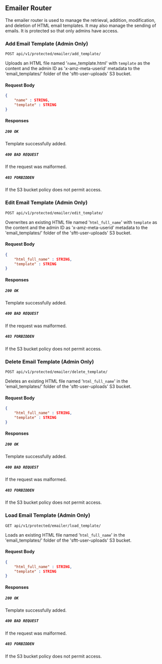 ## Emailer Router

The emailer router is used to manage the retrieval, addition, modification, and deletion of HTML email templates. It may also manage the sending of emails. It is protected so that only admins have access.

### Add Email Template (Admin Only)

`POST api/v1/protected/emailer/add_template/`

Uploads an HTML file named '`name`_template.html' with `template` as the content and the admin ID as 'x-amz-meta-userid' metadata to the 'email_templates/' folder of the 'sftt-user-uploads' S3 bucket.

#### Request Body

```json
{
    "name" : STRING,
    "template" : STRING
}
```

#### Responses

##### `200 OK`

Template successfully added.

##### `400 BAD REQUEST`

If the request was malformed.

##### `403 FORBIDDEN`

If the S3 bucket policy does not permit access.

### Edit Email Template (Admin Only)

`POST api/v1/protected/emailer/edit_template/`

Overwrites an existing HTML file named '`html_full_name`' with `template` as the content and the admin ID as 'x-amz-meta-userid' metadata to the 'email_templates/' folder of the 'sftt-user-uploads' S3 bucket.

#### Request Body

```json
{
    "html_full_name" : STRING,
    "template" : STRING
}
```

#### Responses

##### `200 OK`

Template successfully added.

##### `400 BAD REQUEST`

If the request was malformed.

##### `403 FORBIDDEN`

If the S3 bucket policy does not permit access.

### Delete Email Template (Admin Only)

`POST api/v1/protected/emailer/delete_template/`

Deletes an existing HTML file named '`html_full_name`' in the 'email_templates/' folder of the 'sftt-user-uploads' S3 bucket.

#### Request Body

```json
{
    "html_full_name" : STRING,
    "template" : STRING
}
```

#### Responses

##### `200 OK`

Template successfully added.

##### `400 BAD REQUEST`

If the request was malformed.

##### `403 FORBIDDEN`

If the S3 bucket policy does not permit access.

### Load Email Template (Admin Only)

`GET api/v1/protected/emailer/load_template/`

Loads an existing HTML file named '`html_full_name`' in the 'email_templates/' folder of the 'sftt-user-uploads' S3 bucket.

#### Request Body

```json
{
    "html_full_name" : STRING,
    "template" : STRING
}
```

#### Responses

##### `200 OK`

Template successfully added.

##### `400 BAD REQUEST`

If the request was malformed.

##### `403 FORBIDDEN`

If the S3 bucket policy does not permit access.